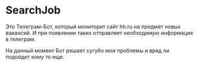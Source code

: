 # SearchJob
Это Телеграм-Бот, который мониторит сайт hh.ru на предмет новых вакансий.
И при появлении таких отправляет необходимую информация в телеграм.

На данный момент Бот решает сугубо мои проблемы и вряд ли подойдет кому то еще.